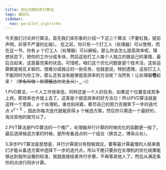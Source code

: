 ```yaml
---
title: 优化问题的并行算法
tags: 最优化
sidebar:
  nav: parallel_algorithm
---
```


今天我们讨论并行算法，首先我们来形象的介绍一下这三个算法<!--more-->（不要杠我，提前声明，非常不严谨的比喻）。
在之前，你只有一个打工人（处理器）可以使用，而在这一节，你有 $p$ 个打工人（处理器）可以~~奴役~~。那么你会怎么提高效率呢，理想状态下，把你的工作分成多块，然后这些打工人每个人独立的做自己的事情，最后合起来，这是最完美的状态。可惜呢，咱们这个优化问题是是个技术活，这些运算都是相互关联的，很难分成独立的一些任务，也就是说，特别遗憾，这些打工人不能同时为你工作，那么还有没有能够提高效率的方法呢？当然有！让处理器**卷**起来！（~~学名叫做：处理器达尔文主义~~(¬‿¬)）

1.PVD算法，一个人工作效率低，同样还是一个人的任务，如果这个位置变成竞争上岗，那效率也许就上去了。这真是个提高效率的好方法😉！所以PVD算法就是这样一个思路， $p$ 个处理机，谁也别闲着，都尽自己的努力去搜索下一步的迭代点 $x^{(i+1)}$ ，因此你每次迭代就能获得 $p$ 个候选方案，然后你只需选一个最好的，淘汰其他的就可以了。

2.PVT算法是PVD算法的一个推广，处理器并行计算的时候优化的函数更一般了，最后选择候选方案的时候，是所有备选点的一个组合（换言之，博采众长）。

3.异步PVT算法是思想是，并行计算部分有短板效应，要等最计算最慢的人结束我们才能从备选方案中选择下一步的迭代点，所以干脆只要存在处理机的优化结果能够达到我所设置的标准，我就直接结束并行步骤，不再等其他人了。然后从满足条件的点进行同步计算。
